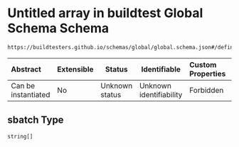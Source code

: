 # Untitled array in buildtest Global Schema Schema

```txt
https://buildtesters.github.io/schemas/global/global.schema.json#/definitions/sbatch
```




| Abstract            | Extensible | Status         | Identifiable            | Custom Properties | Additional Properties | Access Restrictions | Defined In                                                                  |
| :------------------ | ---------- | -------------- | ----------------------- | :---------------- | --------------------- | ------------------- | --------------------------------------------------------------------------- |
| Can be instantiated | No         | Unknown status | Unknown identifiability | Forbidden         | Allowed               | none                | [global.schema.json\*](../../out/global.schema.json "open original schema") |

## sbatch Type

`string[]`
